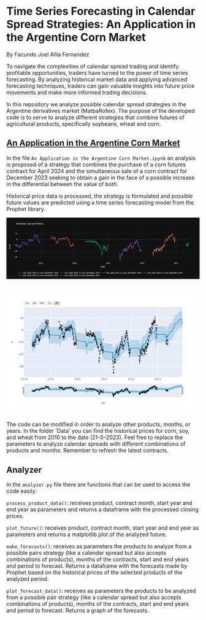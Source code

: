 # Time Series Forecasting in Calendar Spread Strategies: An Application in the Argentine Corn Market

By Facundo Joel Allia Fernandez

To navigate the complexities of calendar spread trading and identify profitable opportunities, traders have turned to the power of time series forecasting. By analyzing historical market data and applying advanced forecasting techniques, traders can gain valuable insights into future price movements and make more informed trading decisions. 

In this repository we analyze possible calendar spread strategies in the Argentine derivatives market (MatbaRofex). The purpose of the developed code is to serve to analyze different strategies that combine futures of agricultural products, specifically soybeans, wheat and corn.

## [An Application in the Argentine Corn Market](An%20Application%20in%20the%20Argentine%20Corn%20Market.ipynb)


In the file `An Application in the Argentine Corn Market.ipynb` an analysis is proposed of a strategy that combines the purchase of a corn futures contract for April 2024 and the simultaneous sale of a corn contract for December 2023 seeking to obtain a gain in the face of a possible increase in the differential between the value of both.

Historical price data is processed, the strategy is formulated and possible future values are predicted using a time series forecasting model from the Prophet library.

![plot_corn_apr_vs_dec](https://github.com/facundoallia/calendar-spread-time-series-forecasting/raw/main/Assets/plot_corn_apr_vs_dec.png)

![plot_corn_apr_vs_dec_forecast_smoothed](https://github.com/facundoallia/calendar-spread-time-series-forecasting/raw/main/Assets/plot_corn_apr_vs_dec_forecast_smoothed.png)


The code can be modified in order to analyze other products, months, or years. In the folder 'Data' you can find the historical prices for corn, soy, and wheat from 2010 to the date (21–5–2023). Feel free to replace the parameters to analyze calendar spreads with different combinations of products and months. Remember to refresh the latest contracts.

## Analyzer

In the `analyzer.py` file there are functions that can be used to access the code easily:

`process_product_data()`: receives product, contract month, start year and end year as parameters and returns a dataframe with the processed closing prices.

`plot_future()`: receives product, contract month, start year and end year as parameters and returns a matplotlib plot of the analyzed future.

`make_forecasts()`: receives as parameters the products to analyze from a possible pairs strategy (like a calendar spread but also accepts combinations of products), months of the contracts, start and end years and period to forecast. Returns a dataframe with the forecasts made by Prophet based on the historical prices of the selected products of the analyzed period.

`plot_forecast_data()`: receives as parameters the products to be analyzed from a possible pair strategy (like a calendar spread but also accepts combinations of products), months of the contracts, start and end years and period to forecast. Returns a graph of the forecasts.
